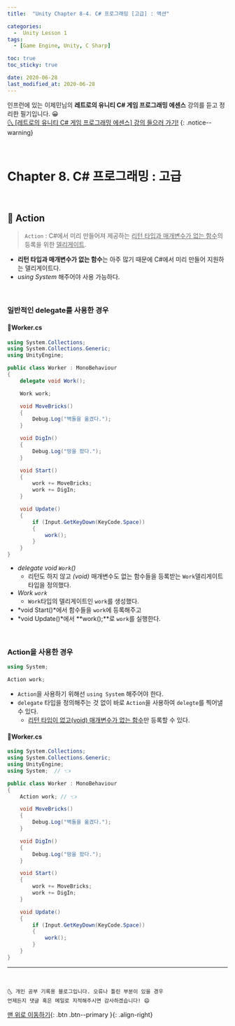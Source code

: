 ```yaml
---
title:  "Unity Chapter 8-4. C# 프로그래밍 [고급] : 액션" 

categories:
  -  Unity Lesson 1 
tags:
  - [Game Engine, Unity, C Sharp]

toc: true
toc_sticky: true

date: 2020-06-28
last_modified_at: 2020-06-28
---
```


인프런에 있는 이제민님의 **레트로의 유니티 C# 게임 프로그래밍 에센스** 강의를 듣고 정리한 필기입니다. 😀  
[🌜 [레트로의 유니티 C# 게임 프로그래밍 에센스] 강의 들으러 가기!](https://www.inflearn.com/course/%EC%9C%A0%EB%8B%88%ED%8B%B0-%EA%B2%8C%EC%9E%84-%ED%94%84%EB%A1%9C%EA%B7%B8%EB%9E%98%EB%B0%8D-%EC%97%90%EC%84%BC%EC%8A%A4)
{: .notice--warning}

<br>

# Chapter 8. C# 프로그래밍 : 고급 

<br>

## 🔔 Action 

> `Action` : C#에서 미리 만들어져 제공하는 <u>리턴 타입과 매개변수가 없는 함수</u>의 등록을 위한 <u>델리게이트</u>. 

- **리턴 타입과 매개변수가 없는 함수**는 아주 많기 때문에 C#에서 미리 만들어 지원하는 델리게이트다.
- *using System* 해주어야 사용 가능하다.

<br>

### 일반적인 delegate를 사용한 경우

#### 📜Worker.cs

```c#
using System.Collections;
using System.Collections.Generic;
using UnityEngine;

public class Worker : MonoBehaviour
{
    delegate void Work();

    Work work;

    void MoveBricks()
    {
        Debug.Log("벽돌을 옮겼다.");
    }

    void DigIn()
    {
        Debug.Log("땅을 팠다.");
    }

    void Start()
    {
        work += MoveBricks;
        work += DigIn;
    }

    void Update()
    {
        if (Input.GetKeyDown(KeyCode.Space))
        {
            work();
        }
    }
}
```
- *delegate void `Work`()*
  - 리턴도 하지 않고 *(void)* 매개변수도 없는 함수들을 등록받는 `Work`델리게이트 타입을 정의했다.
- *Work `work`*
  - `Work`타입의 델리게이트인 `work`를 생성했다.
- *void Start()*에서 함수들을 `work`에 등록해주고 
- *void Update()*에서 **work();**로 `work`를 실행한다.

<br>

### Action을 사용한 경우

```c#
using System;

Action work;
```
- `Action`을 사용하기 위해선 `using System` 해주어야 한다.
- `delegate` 타입을 정의해주는 것 없이 바로 `Action`을 사용하여 `delegte`를 찍어낼 수 있다.
  - <u>리턴 타입이 없고(void) 매개변수가 없는 함수</u>만 등록할 수 있다.

#### 📜Worker.cs

```c#
using System.Collections;
using System.Collections.Generic;
using UnityEngine;
using System;  // 👈

public class Worker : MonoBehaviour
{
    Action work; // 👈

    void MoveBricks()
    {
        Debug.Log("벽돌을 옮겼다.");
    }

    void DigIn()
    {
        Debug.Log("땅을 팠다.");
    }

    void Start()
    {
        work += MoveBricks;
        work += DigIn;
    }

    void Update()
    {
        if (Input.GetKeyDown(KeyCode.Space))
        {
            work();
        }
    }
}
```

***
<br>

    🌜 개인 공부 기록용 블로그입니다. 오류나 틀린 부분이 있을 경우 
    언제든지 댓글 혹은 메일로 지적해주시면 감사하겠습니다! 😄

[맨 위로 이동하기](#){: .btn .btn--primary }{: .align-right}

<br>
